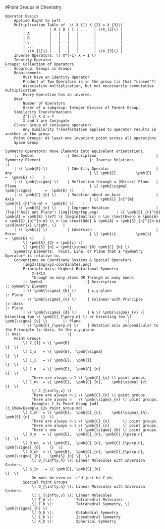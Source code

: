 #Point Groups in Chemistry

	Operator Basics
		Applied Right to Left
		Multiplication Table of  \( X_{1} X_{2} = X_{3}\)
			|			| A	| B	| C	| ...	| \(X_{2}\)	|
			| A			|	|	|	|		|			|
			| B			|	|	|	|		|			|
			| C			|	|	|	|		|			|
			| ...		|	|	|	|		|			|
			| \(X_{1}\)	|	|	|	|		| \(X_{3}\)	|
		Inverse Operators: \( X^{-1} X = I \)
		Identity Operator
	Groups: Collection of Operators
		Subgroup: Groups in Groups
		Requirements 
			Must have an Identity Operator
			Product of Two Operators is in the group (is that "closed"?)
			Associative multiplication, but not necessarily commutative multiplication
			Every Operation has an inverse. 
		Oder
			Number of Operators
			Order of a subgroup: Integer Divisor of Parent Group.
		Similarity Transformations
			Z^{-1} X Z = Y
			X and Y are Conjugate 
		Class: Group of conjugate operators
			Any Similarity Transformation applied to operator results in another in the group
		Point Groups: At least one invariant point across all operations
		Space Group
	
	Symmetry Operators: Move Elements into equivalent orientations.
		|: Symbol			   :| Description							| Symmetry Element						|: Inverse Relations								   :|
		| \( \pmb{E} \) 		| Identity Operator						| Any									| \[ \pmb{E}         \pmb{E}           =  \pmb{E} \]	|
		| \( \pmb{\sigma} \)	| Reflection through a (Mirror) Plane	| Plane									| \[ \pmb{\sigma}    \pmb{\sigma}      =  \pmb{E} \]	|
		| \( \pmb{C}_{n} \)		| Rotation about an Axis				| Axis									| \[ \pmb{C}_{n}^{m} \pmb{C}_{n}^{n-m} =  \pmb{E} \]	|
		| \( \pmb{S}_{n} \)		| Improper Rotation 					| [Top]("Axis and Plane") [img](Img/top.png)		| \[ \pmb{S}_{n}^{m} \pmb{A} = \pmb{E} \left \{ \begin{matrix} n \in \text{Even} & \pmb{A} = \pmb{S}_{n}^{n-m} \\ n \in \text{Odd} & \pmb{A} = \pmb{S}_{n}^{2n-m} \end{matrix} \right. \]	|
		| \( \pmb{i} \)			| Inversion 							| Point									| \[ \pmb{i}         \pmb{i}           =  \pmb{E} \]	|
			\( \pmb{S}_{2} = \pmb{i} \)
			\( \pmb{S}_{n} = \pmb{\sigma}_{h} \pmb{C}_{n} \)
		Symmetry Elements:  Point, Line, or Plane that a *Symmetry Operator* is relative to. 
		Conventions on Coordinate Systems & Special Operators
			[img3](Img/xyz-coordinates.png)
			Principle Axis: Highest Rotational Symmetry
				z-axis
				Through as many atoms OR Through as many bonds
			|: Symbol			   		:| Description																									|: Symmetry Element			:|
			| \( \pmb{\sigma}_{h} \)     | x,y-plane																									|: Plane					:|
			| \( \pmb{\sigma}_{v} \)     | Colinear with Principle (z-)Axis																				|: Plane					:|
			| \( \pmb{\sigma}_{d} \)     | A \( \pmb{\sigma}_{v} \) bisecting two \( \pmb{C}_{\perp,n} \) or bisecting two \( \pmb{\sigma}_{v} \)		|: Plane					:|
			| \( \pmb{C}_{\perp,n} \)    | Rotation axis perpendicular to the Principle (z-)Axis. On the x,y-plane.										|: Axis						:|
		Point Groups
			\( C_{1} = \{ \pmb{E}														\}	\)
			\( C_s   = \{ \pmb{E},	\pmb{\sigma}										\}	\)
			\( C_i   = \{ \pmb{E},	\pmb{i}												\}	\)
			\( C_n   = \{ \pmb{E},	\pmb{C}_{n}											\}	\)
				There are always n-1 \( \pmb{C}_{n} \) point groups. 
			\( C_nv  = \{ \pmb{E},	\pmb{C}_{n},	\pmb{\sigma}_{v}					\}	\)
				\( C_{\infty,v} \)
				There are always n-1 \( \pmb{C}_{n} \) point groups. 
				There are always n   \( \pmb{\sigma}_{v} \) point groups. 
				Example: C_2v Point Group [md](3_Chem/Example_C2v_Point_Group.md)
			\( C_nh  = \{ \pmb{E},	\pmb{C}_{n},	\pmb{\sigma}_{h},	\pmb{S}_{n}		\}	\)	
				There are always n-1 \( \pmb{C}_{n}      \) point groups. 
				There are always n-1 \( \pmb{S}_{n}      \) point groups. 
				There's one          \( \pmb{\sigma}_{h} \) point groups. 
			\( D_n   = \{ \pmb{E},	\pmb{C}_{n}, \pmb{C}_{\perp,n}						\}	\)	
			\( D_nd  = \{ \pmb{E},	\pmb{C}_{n}, \pmb{C}_{\perp,n}, \pmb{\sigma}_{d}	\}	\)	
			\( D_nh  = \{ \pmb{E},	\pmb{C}_{n}, \pmb{C}_{\perp,n}, \pmb{\sigma}_{h},	\pmb{S}_{n}	\}	\)	
				\( D_{\infty,h} \): Linear Molecules with Inversion Centers.
			\( S_2n   = \{ \pmb{E},	\pmb{S}_{n}											\}	\)	
				2n must be even or it'd just be C_nh.
			Special Point Groups
				\( D_{\infty,h} \):	Linear Molecules with Inversion Centers.
				\( C_{\infty,v} \):	Linear Molecules
				\( T_d \):			Tetrahedral Molecules
				\( T_h \):			Tetrahedral Symmetry, \( \pmb{\sigma}_{h} \)
				\( O_h \):			Octahedral Symmetry
				\( I_h \):			Icosahedral Symmetry
				\( K_h \):			Spherical Symmetry
				